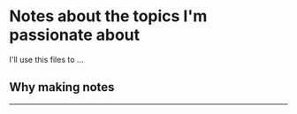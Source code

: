 # Notes about the topics I'm passionate about

I'll use this files to ...

## **Why making notes**
------------------------------------